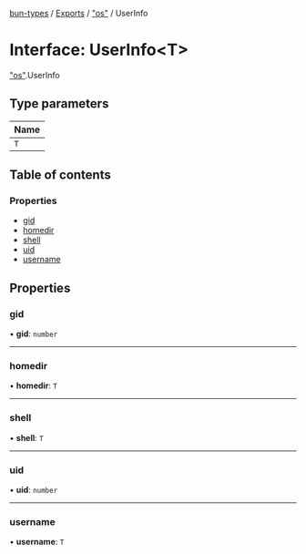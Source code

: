 [bun-types](https://oven-sh.github.io/bun-types/README.md) / [Exports](https://oven-sh.github.io/bun-types/modules.md) / ["os"](https://oven-sh.github.io/bun-types/modules/os_.md) / UserInfo

# Interface: UserInfo<T\>

["os"](https://oven-sh.github.io/bun-types/modules/os_.md).UserInfo

## Type parameters

| Name |
| :------ |
| `T` |

## Table of contents

### Properties

- [gid](https://oven-sh.github.io/bun-types/interfaces/os_.UserInfo.md#gid)
- [homedir](https://oven-sh.github.io/bun-types/interfaces/os_.UserInfo.md#homedir)
- [shell](https://oven-sh.github.io/bun-types/interfaces/os_.UserInfo.md#shell)
- [uid](https://oven-sh.github.io/bun-types/interfaces/os_.UserInfo.md#uid)
- [username](https://oven-sh.github.io/bun-types/interfaces/os_.UserInfo.md#username)

## Properties

### gid

• **gid**: `number`

___

### homedir

• **homedir**: `T`

___

### shell

• **shell**: `T`

___

### uid

• **uid**: `number`

___

### username

• **username**: `T`
